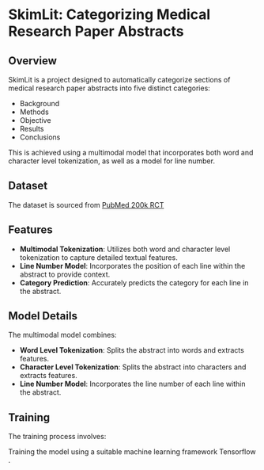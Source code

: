 # SkimLit: Categorizing Medical Research Paper Abstracts

## Overview

SkimLit is a project designed to automatically categorize sections of medical research paper abstracts into five distinct categories:
- Background
- Methods
- Objective
- Results
- Conclusions

This is achieved using a multimodal model that incorporates both word and character level tokenization, as well as a model for line number.

## Dataset

The dataset is sourced from [PubMed 200k RCT](https://github.com/Franck-Dernoncourt/pubmed-rct)

## Features

- **Multimodal Tokenization**: Utilizes both word and character level tokenization to capture detailed textual features.
- **Line Number Model**: Incorporates the position of each line within the abstract to provide context.
- **Category Prediction**: Accurately predicts the category for each line in the abstract.

## Model Details

The multimodal model combines:

- **Word Level Tokenization**: Splits the abstract into words and extracts features.
- **Character Level Tokenization**: Splits the abstract into characters and extracts features.
- **Line Number Model**: Incorporates the line number of each line within the abstract.

## Training
The training process involves:

Training the model using a suitable machine learning framework Tensorflow .
